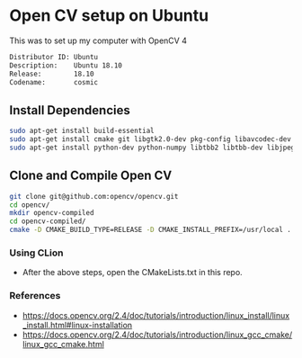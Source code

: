 # Open CV setup on Ubuntu

This was to set up my computer with OpenCV 4

```bash
Distributor ID: Ubuntu
Description:    Ubuntu 18.10
Release:        18.10
Codename:       cosmic
```

## Install Dependencies

```bash
sudo apt-get install build-essential
sudo apt-get install cmake git libgtk2.0-dev pkg-config libavcodec-dev libavformat-dev libswscale-dev
sudo apt-get install python-dev python-numpy libtbb2 libtbb-dev libjpeg-dev libpng-dev libtiff-dev libdc1394-22-dev
```

## Clone and Compile Open CV

```bash
git clone git@github.com:opencv/opencv.git
cd opencv/
mkdir opencv-compiled
cd opencv-compiled/
cmake -D CMAKE_BUILD_TYPE=RELEASE -D CMAKE_INSTALL_PREFIX=/usr/local ..
```

### Using CLion

* After the above steps, open the CMakeLists.txt in this repo.



### References

* https://docs.opencv.org/2.4/doc/tutorials/introduction/linux_install/linux_install.html#linux-installation
* https://docs.opencv.org/2.4/doc/tutorials/introduction/linux_gcc_cmake/linux_gcc_cmake.html